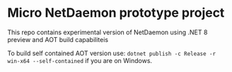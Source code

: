 # Micro NetDaemon prototype project

This repo contains experimental version of NetDaemon using .NET 8 preview and AOT build capabiliteis

To build self contained AOT version use: `dotnet publish -c Release -r win-x64 --self-contained` if you are on Windows.
